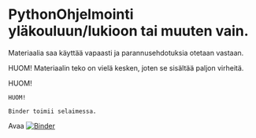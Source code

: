 # PythonOhjelmointi yläkouluun/lukioon tai muuten vain.

Materiaalia saa käyttää vapaasti ja parannusehdotuksia otetaan vastaan.


HUOM!
Materiaalin teko on vielä kesken, joten se sisältää paljon
virheitä.

HUOM!

	HUOM!

	Binder toimii selaimessa.

Avaa [![Binder](https://mybinder.org/badge.svg)](https://mybinder.org/v2/gh/jukkasor/PythonOhjelmointi/master)
